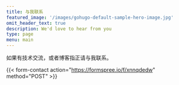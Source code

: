 ```yaml
---
title: 与我联系
featured_image: '/images/gohugo-default-sample-hero-image.jpg'
omit_header_text: true
description: We'd love to hear from you
type: page
menu: main
---
```

如果有技术交流，或者博客指正请与我联系。

{{< form-contact action="https://formspree.io/f/xnnqdedw"  method="POST" >}}
